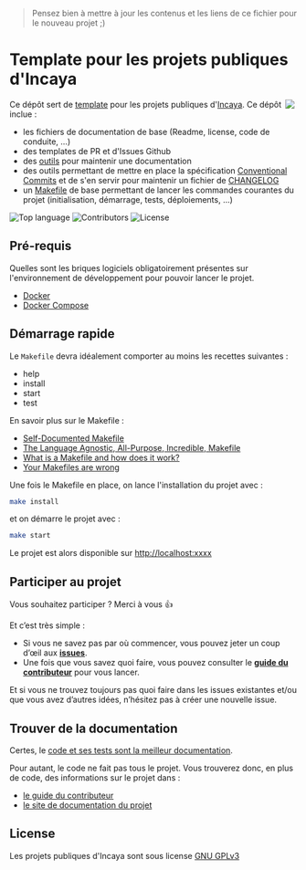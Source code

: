 > Pensez bien à mettre à jour les contenus et les liens de ce fichier pour le nouveau projet ;)

# Template pour les projets publiques d'Incaya

<!-- Une description succinct mais motivante du projet. -->

<img align="right" src="https://incaya.fr/images/logo_hu48204ac56d872c7eba4fc9701c1d9b38_4541_148x148_fit_box_3.png"  style="margin-right: 5px"/>

Ce dépôt sert de [template](https://github.blog/2019-06-06-generate-new-repositories-with-repository-templates/) pour les projets publiques d'[Incaya](https://incaya.fr). Ce dépôt inclue : 
- les fichiers de documentation de base (Readme, license, code de conduite, ...)
- des templates de PR et d'Issues Github
- des [outils](https://github.com/incaya/incaya-documentation) pour maintenir une documentation
- des outils permettant de mettre en place la spécification [Conventional Commits](https://www.conventionalcommits.org/fr/v1.0.0/) et de s'en servir pour maintenir un fichier de [CHANGELOG](https://fr.wikipedia.org/wiki/Changelog)
- un [Makefile](https://fr.wikipedia.org/wiki/Make) de base permettant de lancer les commandes courantes du projet (initialisation, démarrage, tests, déploiements, ...)

![Top language](https://img.shields.io/github/languages/top/incaya/template-open-project.svg) ![Contributors](https://img.shields.io/github/contributors/incaya/template-open-project.svg) ![License](https://img.shields.io/github/license/incaya/template-open-project.svg)

<!-- LES BADGES
![Tests](https://github.com/incaya/template-open-project/workflows/phpunit/badge.svg?branch=main) ![Top language](https://img.shields.io/github/languages/top/incaya/template-open-project.svg) ![Contributors](https://img.shields.io/github/contributors/incaya/template-open-project.svg) ![License](https://img.shields.io/github/license/incaya/template-open-project.svg) ![PRs Welcome](https://img.shields.io/badge/PRs-welcome-brightgreen.svg) -->

## Pré-requis

Quelles sont les briques logiciels obligatoirement présentes sur l'environnement de développement pour pouvoir lancer le projet.

- [Docker](https://www.docker.com/)
- [Docker Compose](https://docs.docker.com/compose/install/)

## Démarrage rapide

Le `Makefile` devra idéalement comporter au moins les recettes suivantes :

- help
- install
- start
- test

En savoir plus sur le Makefile :

- [Self-Documented Makefile](https://marmelab.com/blog/2016/02/29/auto-documented-makefile.html)
- [The Language Agnostic, All-Purpose, Incredible, Makefile](https://blog.mindlessness.life/2019/11/17/the-language-agnostic-all-purpose-incredible-makefile.html)
- [What is a Makefile and how does it work?](https://opensource.com/article/18/8/what-how-makefile)
- [Your Makefiles are wrong](https://tech.davis-hansson.com/p/make/)

Une fois le Makefile en place, on lance l'installation du projet avec :

```bash
make install
```

et on démarre le projet avec :

```bash
make start
```

Le projet est alors disponible sur <http://localhost:xxxx>

## Participer au projet

Vous souhaitez participer ? Merci à vous :+1:

Et c’est très simple :

- Si vous ne savez pas par où commencer, vous pouvez jeter un coup d’œil aux [**issues**](https://github.com/incaya/template-open-project/issues).
- Une fois que vous savez quoi faire, vous pouvez consulter le [**guide du contributeur**](CONTRIBUTING.md) pour vous lancer.

Et si vous ne trouvez toujours pas quoi faire dans les issues existantes et/ou que vous avez d’autres idées, n’hésitez pas à créer une nouvelle issue.

## Trouver de la documentation

Certes, le [code et ses tests sont la meilleur documentation](https://martinfowler.com/bliki/CodeAsDocumentation.html).

Pour autant, le code ne fait pas tous le projet. Vous trouverez donc, en plus de code, des informations sur le projet dans :

- [le guide du contributeur](CONTRIBUTING.md)
- [le site de documentation du projet](https://www.estcequonmetenprodaujourdhui.info/)

## License

Les projets publiques d'Incaya sont sous license [GNU GPLv3](LICENSE)
